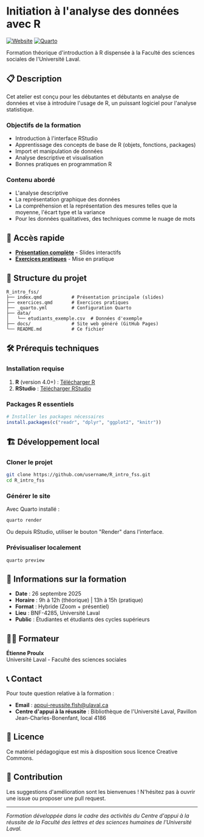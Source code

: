 # Initiation à l'analyse des données avec R

[![Website](https://img.shields.io/badge/website-live-brightgreen)](https://username.github.io/R_intro_fss)
[![Quarto](https://img.shields.io/badge/Made%20with-Quarto-blue)](https://quarto.org)

Formation théorique d'introduction à R dispensée à la Faculté des sciences sociales de l'Université Laval.

## 📋 Description

Cet atelier est conçu pour les débutantes et débutants en analyse de données et vise à introduire l'usage de R, un puissant logiciel pour l'analyse statistique.

### Objectifs de la formation

- Introduction à l'interface RStudio
- Apprentissage des concepts de base de R (objets, fonctions, packages)
- Import et manipulation de données
- Analyse descriptive et visualisation
- Bonnes pratiques en programmation R

### Contenu abordé

- L'analyse descriptive
- La représentation graphique des données
- La compréhension et la représentation des mesures telles que la moyenne, l'écart type et la variance
- Pour les données qualitatives, des techniques comme le nuage de mots

## 🚀 Accès rapide

- **[Présentation complète](https://etienneprx.github.io/R_intro_fss/slides.html)** - Slides interactifs
- **[Exercices pratiques](https://etienneprx.github.io/R_intro_fss/exercices.html)** - Mise en pratique

## 📁 Structure du projet

```
R_intro_fss/
├── index.qmd           # Présentation principale (slides)
├── exercices.qmd       # Exercices pratiques
├── _quarto.yml         # Configuration Quarto
├── data/              
│   └── etudiants_exemple.csv  # Données d'exemple
├── docs/               # Site web généré (GitHub Pages)
└── README.md           # Ce fichier
```

## 🛠️ Prérequis techniques

### Installation requise

1. **R** (version 4.0+) : [Télécharger R](https://cran.r-project.org/)
2. **RStudio** : [Télécharger RStudio](https://posit.co/download/rstudio-desktop/)

### Packages R essentiels

```r
# Installer les packages nécessaires
install.packages(c("readr", "dplyr", "ggplot2", "knitr"))
```

## 🏗️ Développement local

### Cloner le projet

```bash
git clone https://github.com/username/R_intro_fss.git
cd R_intro_fss
```

### Générer le site

Avec Quarto installé :

```bash
quarto render
```

Ou depuis RStudio, utiliser le bouton "Render" dans l'interface.

### Prévisualiser localement

```bash
quarto preview
```

## 📅 Informations sur la formation

- **Date** : 26 septembre 2025
- **Horaire** : 9h à 12h (théorique) | 13h à 15h (pratique)
- **Format** : Hybride (Zoom + présentiel)
- **Lieu** : BNF-4285, Université Laval
- **Public** : Étudiantes et étudiants des cycles supérieurs

## 👨‍🏫 Formateur

**Étienne Proulx**  
Université Laval - Faculté des sciences sociales

## 📞 Contact

Pour toute question relative à la formation :
- **Email** : appui-reussite.flsh@ulaval.ca
- **Centre d'appui à la réussite** : Bibliothèque de l'Université Laval, Pavillon Jean-Charles-Bonenfant, local 4186

## 📄 Licence

Ce matériel pédagogique est mis à disposition sous licence Creative Commons.

## 🤝 Contribution

Les suggestions d'amélioration sont les bienvenues ! N'hésitez pas à ouvrir une issue ou proposer une pull request.

---

*Formation développée dans le cadre des activités du Centre d'appui à la réussite de la Faculté des lettres et des sciences humaines de l'Université Laval.*